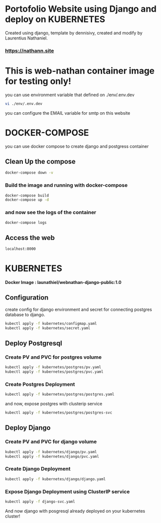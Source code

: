 # Portofolio Website using Django and deploy on KUBERNETES

 Created using django, template by dennisivy, created and modify by Laurentius Nathaniel.
 
 ### https://nathann.site

# This is web-nathan container image for testing only!

you can use environment variable that defined on ./env/.env.dev

```bash
vi ./env/.env.dev
```

you can configure the EMAIL variable for smtp on this website

# DOCKER-COMPOSE
you can use docker compose to create django and postgress container

## Clean Up the compose
```bash
docker-compose down -v
```
### Build the image and running with docker-compose
```bash
docker-compose build
docker-compose up -d
```
### and now see the logs of the container
```bash
docker-compose logs
```
## Access the web
```bash
localhost:8000
```

# KUBERNETES
#### Docker Image : launathiel/webnathan-django-public:1.0

## Configuration

create config for django environment and secret for connecting postgres database to django.
```bash
kubectl apply -f kubernetes/configmap.yaml
kubectl apply -f kubernetes/secret.yaml
```

## Deploy Postgresql
### Create PV and PVC for postgres volume
```bash
kubectl apply -f kubernetes/postgres/pv.yaml
kubectl apply -f kubernetes/postgres/pvc.yaml
```
### Create Postgres Deployment
```bash
kubectl apply -f kubernetes/postgres/postgres.yaml
```
and now, expose postgres with clusterip service
```bash
kubectl apply -f kubernetes/postgres/postgres-svc
```
## Deploy Django 
### Create PV and PVC for django volume
```bash
kubectl apply -f kubernetes/django/pv.yaml
kubectl apply -f kubernetes/django/pvc.yaml
```
### Create Django Deployment
```bash 
kubectl apply -f kubernetes/django/django.yaml
```
### Expose Django Deployment using ClusterIP service 
```bash
kubectl apply -f django-svc.yaml
```

And now django with posgresql already deployed on your kubernetes cluster!


